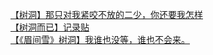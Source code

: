 [【树洞】那只对我紧咬不放的二少，你还要我怎样](http://tieba.baidu.com/p/3318929374?see_lz=1&pn=)   
[【树洞而已】记录贴](http://tieba.baidu.com/p/3317304237?see_lz=1&pn=)   
[【《眉间雪》树洞】我谁也没等，谁也不会来。](http://tieba.baidu.com/p/3317309273?see_lz=1&pn=)   
